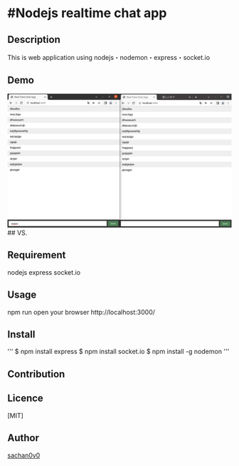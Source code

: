 #Nodejs realtime chat app
====


## Description
This is web application using nodejs・nodemon・express・socket.io
## Demo
<img src="https://github.com/sachan0v0/nodejschatapp/blob/main/node.png" alt="img" title="sample">
## VS. 

## Requirement
nodejs express socket.io
## Usage
npm run
open your browser http://localhost:3000/
## Install
'''
$ npm install express
$ npm install socket.io
$ npm install -g nodemon
'''
## Contribution

## Licence

[MIT]

## Author

[sachan0v0](https://github.com/sachan0v0)
